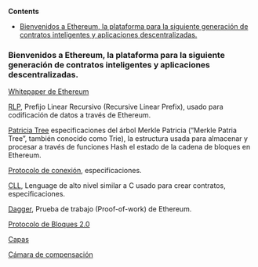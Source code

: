 <!-- START doctoc generated TOC please keep comment here to allow auto update -->

<!-- DON'T EDIT THIS SECTION, INSTEAD RE-RUN doctoc TO UPDATE -->

**Contents**



- [Bienvenidos a Ethereum, la plataforma para la siguiente generación de contratos inteligentes y aplicaciones descentralizadas.](#bienvenidos-a-ethereum-la-plataforma-para-la-siguiente-generaci%C3%B3n-de-contratos-inteligentes-y-aplicaciones-descentralizadas)



<!-- END doctoc generated TOC please keep comment here to allow auto update -->



### Bienvenidos a Ethereum, la plataforma para la siguiente generación de contratos inteligentes y aplicaciones descentralizadas.



[Whitepaper de Ethereum](http://wikijs.ethereum.wiki/%5BSpanish%5D-White-Paper.md)



[RLP](https://google.com), Prefijo Linear Recursivo (Recursive Linear Prefix), usado para codificación de datos a través de Ethereum.



[Patricia Tree](https://google.com) especificaciones del  árbol Merkle Patricia (“Merkle Patria Tree”, también conocido como Trie), la estructura usada para almacenar y procesar a través de funciones Hash el estado de la cadena de bloques en Ethereum.



[Protocolo de conexión](https://google.com), especificaciones.



[CLL](https://google.com), Lenguage de alto nivel similar a C usado para crear contratos, especificaciones.



[Dagger](https://google.com), Prueba de trabajo (Proof-of-work) de Ethereum.



[Protocolo de Bloques 2.0](https://google.com)



[Capas](https://google.com)



[Cámara de compensación](https://google.com)
